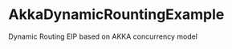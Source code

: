 AkkaDynamicRountingExample
==========================

Dynamic Routing EIP based on AKKA concurrency model
